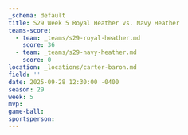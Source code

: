 ```yaml
---
_schema: default
title: S29 Week 5 Royal Heather vs. Navy Heather
teams-score:
  - team: _teams/s29-royal-heather.md
    score: 36
  - team: _teams/s29-navy-heather.md
    score: 0
location: _locations/carter-baron.md
field: ''
date: 2025-09-28 12:30:00 -0400
season: 29
week: 5
mvp:
game-ball:
sportsperson:
---
```

